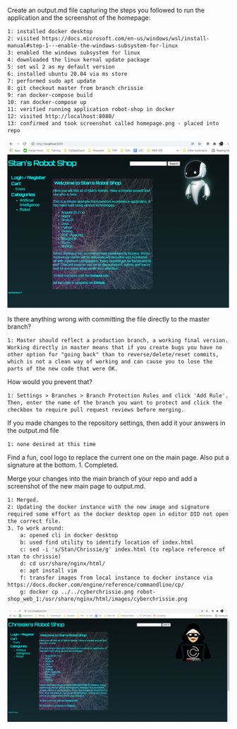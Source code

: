 Create an output.md file capturing the steps you followed to run the
application and the screenshot of the homepage:

    1: installed docker desktop
    2: visited https://docs.microsoft.com/en-us/windows/wsl/install-manual#step-1---enable-the-windows-subsystem-for-linux
    3: enabled the windows subsystem for linux
    4: downloaded the linux kernal update package
    5: set wsl 2 as my default version
    6: installed ubuntu 20.04 via ms store
    7: performed sudo apt update
    8: git checkout master from branch chrissie
    9: ran docker-compose build
    10: ran docker-compose up
    11: verified running application robot-shop in docker
    12: visited http://localhost:8080/
    13: confirmed and took screenshot called homepage.png - placed into repo   

<img src="web/static/images/homepage.png"/>

Is there anything wrong with committing the file directly to the master
branch?

    1: Master should reflect a production branch, a working final version. Working directly in master means that if you create bugs you have no other option for "going back" than to reverse/delete/reset commits, which is not a clean way of working and can cause you to lose the parts of the new code that were OK.

How would you prevent that? 

    1: Settings > Branches > Branch Protection Rules and click 'Add Rule'. Then, enter the name of the branch you want to protect and click the checkbox to require pull request reviews before merging.

If you made changes to the repository settings, then add it your answers in the output.md file
    
    1: none desired at this time

Find a fun, cool logo to replace the current one on the main page. Also put a signature at the bottom. 
    1. Completed.

Merge your changes into the main branch of your repo and add a screenshot of the new main page to output.md.

    1: Merged.
    2: Updating the docker instance with the new image and signature required some effort as the docker desktop open in editor DID not open the correct file.
    3. To work around:
        a: opened cli in docker desktop
        b: used find utility to identify location of index.html 
        c: sed -i 's/Stan/Chrissie/g' index.html (to replace reference of stan to chrissie)
        d: cd usr/share/nginx/html/
        e: apt install vim
        f: transfer images from local instance to docker instance via https://docs.docker.com/engine/reference/commandline/cp/
        g: docker cp ../../cyberchrissie.png robot-shop_web_1:/usr/share/nginx/html/images/cyberchrissie.png


<img src="web/static/images/index.png"/>
